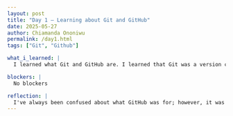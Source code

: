 ```yaml
---
layout: post
title: "Day 1 – Learning about Git and GitHub"
date: 2025-05-27
author: Chiamanda Ononiwu
permalink: /day1.html
tags: ["Git", "Github"]

what_i_learned: |
  I learned what Git and GitHub are. I learned that Git was a version control flow system, and GitHub was an online platform used to access Git. I also learned about some Git commands such as clone, pull, push, add, and commit. I learned what conflicts are (when 2 or more people push something to the same lines) and how to avoid them.   

blockers: |
  No blockers

reflection: |
  I've always been confused about what GitHub was for; however, it was clarified to me during the meeting.
---
```

